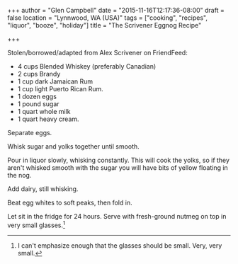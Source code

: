 +++
author = "Glen Campbell"
date = "2015-11-16T12:17:36-08:00"
draft = false
location = "Lynnwood, WA (USA)"
tags = ["cooking", "recipes", "liquor", "booze", "holiday"]
title = "The Scrivener Eggnog Recipe"

+++

Stolen/borrowed/adapted from Alex Scrivener on FriendFeed:

* 4 cups Blended Whiskey (preferably Canadian)
* 2 cups Brandy
* 1 cup dark Jamaican Rum
* 1 cup light Puerto Rican Rum.
* 1 dozen eggs
* 1 pound sugar
* 1 quart whole milk
* 1 quart heavy cream.

Separate eggs.

Whisk sugar and yolks together until smooth.

Pour in liquor slowly, whisking constantly.
This will cook the yolks, so if they aren't whisked smooth with the sugar you will have bits of yellow floating in the nog.

Add dairy, still whisking.

Beat egg whites to soft peaks, then fold in.

Let sit in the fridge for 24 hours.
Serve with fresh-ground nutmeg on top in very small glasses.[^1]

[^1]: I can't emphasize enough that the glasses should be small. Very, very small.
